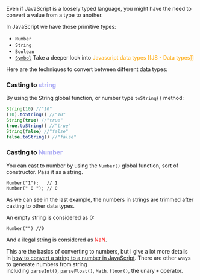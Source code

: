 
Even if JavaScript is a loosely typed language, you might have the need to convert a value from a type to another.

In JavaScript we have those primitive types:

- `Number`
- `String`
- `Boolean`
- [`Symbol`](https://flaviocopes.com/javascript-symbols/)
Take a deeper look into <span style="color:orange;">Javascript data types</script> [[JS - Data types]]

Here are the techniques to convert between different data types: 

### Casting to <span style="color:#ababf5;">string</span>

By using the String global function, or number type `toString()` method: 

```JAVASCRIPT
String(10) //"10"
(10).toString() //"10"
String(true) //"true"
true.toString() //"true"
String(false) //"false"
false.toString() //"false"
```

### Casting to <span style="color:#ababf5;">Number</span>

You can cast to number by using the `Number()` global function, sort of constructor. Pass it as a string. 

```CSHARP 
Number("1");   // 1 
Number(" 0 "); // 0
```

As we can see in the last example, the numbers in strings are trimmed after casting to other data types. 

An empty string is considered as 0: 
```CSHARP 
Number("") //0 
```

And a ilegal string is considered as <span style="color:red">NaN</span>. 

This are the basics of converting to numbers, but I give a lot more details in [how to convert a string to a number in JavaScript](https://flaviocopes.com/how-to-convert-string-to-number-javascript/). There are other ways to generate numbers from string including `parseInt()`, `parseFloat()`, `Math.floor()`, the unary `+` operator.


